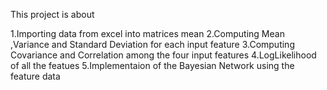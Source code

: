 This project is about

1.Importing data from excel into matrices mean 
2.Computing Mean ,Variance and Standard Deviation for each input feature 
3.Computing Covariance and Correlation among the four input features 
4.LogLikelihood of all the featues 
5.Implementaion of the Bayesian Network  using the feature data 

